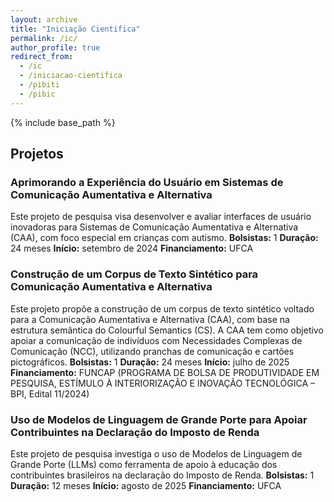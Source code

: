 ```yaml
---
layout: archive
title: "Iniciação Científica"
permalink: /ic/
author_profile: true
redirect_from:
  - /ic
  - /iniciacao-cientifica
  - /pibiti
  - /pibic
---
```


{% include base_path %}

## Projetos

### Aprimorando a Experiência do Usuário em Sistemas de Comunicação Aumentativa e Alternativa
Este projeto de pesquisa visa desenvolver e avaliar interfaces de usuário inovadoras para Sistemas de Comunicação Aumentativa e Alternativa (CAA), com foco especial em crianças com autismo.
**Bolsistas:** 1
**Duração:** 24 meses
**Início:** setembro de 2024
**Financiamento:** UFCA

### Construção de um Corpus de Texto Sintético para Comunicação Aumentativa e Alternativa
Este projeto propõe a construção de um corpus de texto sintético voltado para a Comunicação Aumentativa e Alternativa (CAA), com base na estrutura semântica do Colourful Semantics (CS). A CAA tem como objetivo apoiar a comunicação de indivíduos com Necessidades Complexas de Comunicação (NCC), utilizando pranchas de comunicação e cartões pictográficos.
**Bolsistas:** 1
**Duração:** 24 meses
**Início:** julho de 2025
**Financiamento:** FUNCAP (PROGRAMA DE BOLSA DE PRODUTIVIDADE EM PESQUISA, ESTÍMULO À INTERIORIZAÇÃO E INOVAÇÃO TECNOLÓGICA – BPI, Edital 11/2024)

### Uso de Modelos de Linguagem de Grande Porte para Apoiar Contribuintes na Declaração do Imposto de Renda
Este projeto de pesquisa investiga o uso de Modelos de Linguagem de Grande Porte (LLMs) como ferramenta de apoio à educação dos contribuintes brasileiros na declaração do Imposto de Renda.
**Bolsistas:** 1
**Duração:** 12 meses
**Início:** agosto de 2025
**Financiamento:** UFCA



